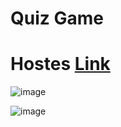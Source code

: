 # Quiz Game
# Hostes [Link](https://quiz-game-orcin-beta.vercel.app/)
![image](https://github.com/Mayankkatheriya/Quiz-Game/assets/128832286/4b0024d9-d139-4074-9b14-12f94e96c5b2)

![image](https://github.com/Mayankkatheriya/Quiz-Game/assets/128832286/a717faee-b017-4c16-bbeb-a1c60399f82e)
